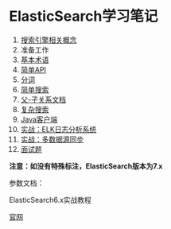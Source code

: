 # ElasticSearch学习笔记

1. [搜索引擎相关概念](https://github.com/HomanLiang/study-demo/blob/main/elastic-search-demo/document/chapter1.md)
2. 准备工作
3. [基本术语](https://github.com/HomanLiang/study-demo/blob/main/elastic-search-demo/document/chapter3.md)
4. [简单API](https://github.com/HomanLiang/study-demo/blob/main/elastic-search-demo/document/chapter4.md)
5. [分词](https://github.com/HomanLiang/study-demo/blob/main/elastic-search-demo/document/chapter5.md)
6. [简单搜索](https://github.com/HomanLiang/study-demo/blob/main/elastic-search-demo/document/chapter6.md)
7. [父-子关系文档](https://github.com/HomanLiang/study-demo/blob/main/elastic-search-demo/document/chapter7.md)
8. [复杂搜索](https://github.com/HomanLiang/study-demo/blob/main/elastic-search-demo/document/chapter8.md)
9. [Java客户端](https://github.com/HomanLiang/study-demo/blob/main/elastic-search-demo/document/chapter9.md)
10. [实战：ELK日志分析系统](https://github.com/HomanLiang/study-demo/blob/main/elastic-search-demo/document/chapter10.md)
11. [实战：多数据源同步](https://github.com/HomanLiang/study-demo/blob/main/elastic-search-demo/document/chapter11.md)
12. [面试题](https://github.com/HomanLiang/study-demo/blob/main/elastic-search-demo/document/chapter12.md)



**注意：如没有特殊标注，ElasticSearch版本为7.x**



参数文档：

ElasticSearch6.x实战教程

[官网](https://www.elastic.co/guide/en/elasticsearch/reference/7.4/index.html)